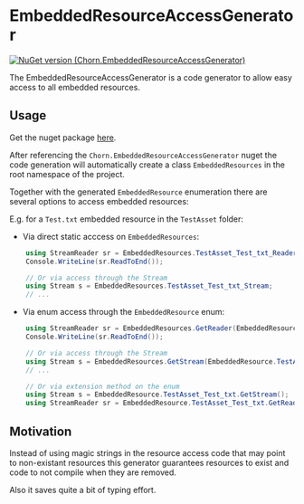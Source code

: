 # EmbeddedResourceAccessGenerator
[![NuGet version (Chorn.EmbeddedResourceAccessGenerator)](https://img.shields.io/nuget/v/Chorn.EmbeddedResourceAccessGenerator.svg?style=flat-square)](https://www.nuget.org/packages/Chorng.EmbeddedResourceAccessGenerator/)


The EmbeddedResourceAccessGenerator is a code generator to allow easy access to all
embedded resources.

## Usage
Get the nuget package [here](https://www.nuget.org/packages/Chorn.EmbeddedResourceAccessGenerator).

After referencing the `Chorn.EmbeddedResourceAccessGenerator` nuget the code generation will
automatically create a class `EmbeddedResources` in the root namespace of the project.

Together with the generated `EmbeddedResource` enumeration there are several options to access
embedded resources:

E.g. for a `Test.txt` embedded resource in the `TestAsset` folder:

- Via direct static acccess on `EmbeddedResources`:

```csharp
	using StreamReader sr = EmbeddedResources.TestAsset_Test_txt_Reader;
	Console.WriteLine(sr.ReadToEnd());

	// Or via access through the Stream
	using Stream s = EmbeddedResources.TestAsset_Test_txt_Stream;
	// ...
```

- Via enum access through the `EmbeddedResource` enum:

```csharp
	using StreamReader sr = EmbeddedResources.GetReader(EmbeddedResource.TestAsset_Test_txt);
	Console.WriteLine(sr.ReadToEnd());

	// Or via access through the Stream
	using Stream s = EmbeddedResources.GetStream(EmbeddedResource.TestAsset_Test_txt);
	// ...

	// Or via extension method on the enum
	using Stream s = EmbeddedResource.TestAsset_Test_txt.GetStream();
	using StreamReader sr = EmbeddedResource.TestAsset_Test_txt.GetReader();
```

## Motivation
Instead of using magic strings in the resource access code that may point to non-existant
resources this generator guarantees resources to exist and code to not compile when they are
removed.

Also it saves quite a bit of typing effort.